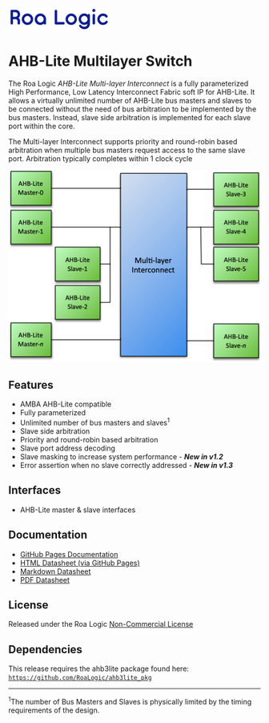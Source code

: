 ![Roa Logic Hdr][]

# AHB-Lite Multilayer Switch

The Roa Logic *AHB-Lite Multi-layer Interconnect* is a fully parameterized High Performance, Low Latency Interconnect Fabric soft IP for AHB-Lite. It allows a virtually unlimited number of AHB-Lite bus masters and slaves to be connected without the need of bus arbitration to be implemented by the bus masters. Instead, slave side arbitration is implemented for each slave port within the core.

The Multi-layer Interconnect supports priority and round-robin based arbitration when multiple bus masters request access to the same slave port. Arbitration typically completes within 1 clock cycle

![System Diagram][]

## Features

- AMBA AHB-Lite compatible
- Fully parameterized
- Unlimited number of bus masters and slaves<sup>1</sup>
- Slave side arbitration
- Priority and round-robin based arbitration
- Slave port address decoding
- Slave masking to increase system performance - ***New in v1.2***
- Error assertion when no slave correctly addressed - ***New in v1.3***

## Interfaces

- AHB-Lite master & slave interfaces

## Documentation

- [GitHub Pages Documentation][GitHub Pages]
- [HTML Datasheet (via GitHub Pages)][HTML Datasheet]
- [Markdown Datasheet][MD Datasheet]
- [PDF Datasheet][PDF Datasheet]

## License

Released under the Roa Logic [Non-Commercial License][NC License]

## Dependencies

This release requires the ahb3lite package found here: [`https://github.com/RoaLogic/ahb3lite_pkg`][ahb3lite pkg]

- - -

<sup>1</sup>The number of Bus Masters and Slaves is physically limited by the timing requirements of the design.

[Roa Logic Hdr]:  /docs/assets/img/RoaLogicHeader.png

[GitHub Pages]:   https://roalogic.github.io/ahb3lite_interconnect "GitHub Pages Documentation"

[HTML Datasheet]: https://roalogic.github.io/ahb3lite_interconnect/ahb3lite_interconnect_datasheet.html "HTML Datasheet"

[MD Datasheet]:   /docs/ahb3lite_interconnect_datasheet.md "Markdown Datasheet"

[PDF Datasheet]:  /docs/ahb3lite_interconnect_datasheet.pdf "PDF Datasheet"

[System Diagram]: /docs/assets/img/ahb-lite-switch-sys.png "Example Interconnect System"

[NC License]:     LICENSE.md "Non-Commercial License"

[ahb3lite pkg]:   https://github.com/RoaLogic/ahb3lite_pkg "ahb3lite submodule" 
